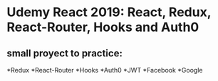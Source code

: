# Udemy React 2019: React, Redux, React-Router, Hooks and Auth0
## small proyect to practice:
 *Redux
 *React-Router
 *Hooks
 *Auth0
    *JWT
    *Facebook
    *Google
